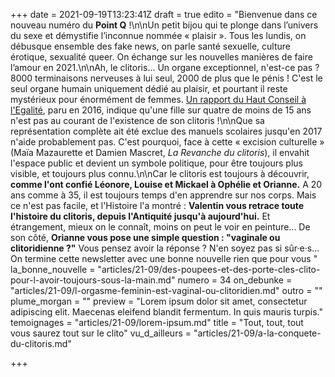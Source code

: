 +++
date = 2021-09-19T13:23:41Z
draft = true
edito = "Bienvenue dans ce nouveau numéro du **Point Q** !\n\nUn petit bijou qui te plonge dans l’univers du sexe et démystifie l’inconnue nommée « plaisir ». Tous les lundis, on débusque ensemble des fake news, on parle santé sexuelle, culture érotique, sexualité queer. On échange sur les nouvelles manières de faire l’amour en 2021.\n\nAh, le clitoris... Un organe exceptionnel, n'est-ce pas ? 8000 terminaisons nerveuses à lui seul, 2000 de plus que le pénis ! C'est le seul organe humain uniquement dédié au plaisir, et pourtant il reste mystérieux pour énormément de femmes. [Un rapport du Haut Conseil à l'Egalité](https://www.haut-conseil-egalite.gouv.fr/sante-droits-sexuels-et-reproductifs/travaux-du-hce/article/rapport-relatif-a-l-education-a-la#top), paru en 2016, indique qu'une fille sur quatre de moins de 15 ans n'est pas au courant de l'existence de son clitoris !\n\nQue sa représentation complète ait été exclue des manuels scolaires jusqu'en 2017 n'aide probablement pas. C'est pourquoi, face à cette « excision culturelle » (Maïa Mazaurette et Damien Mascret, _La Revanche du clitoris_), il envahit l'espace public et devient un symbole politique, pour être toujours plus visible, et toujours plus connu.\n\nCar le clitoris est toujours à découvrir, **comme l'ont confié Léonore, Louise et Mickael à Ophélie et Orianne.** A 20 ans comme à 35, il est toujours temps d'en apprendre sur nos corps. Mais ce n'est pas facile, et l'Histoire l'a montré : **Valentin vous retrace toute l'histoire du clitoris, depuis l'Antiquité jusqu'à aujourd'hui.** Et étrangement, mieux on le connaît, moins on peut le voir en peinture... De son côté, **Orianne vous pose une simple question : \"vaginale ou clitoridienne ?\"** Vous pensez avoir la réponse ? N'en soyez pas si sûr·e·s... On termine cette newsletter avec une bonne nouvelle rien que pour vous "
la_bonne_nouvelle = "articles/21-09/des-poupees-et-des-porte-cles-clito-pour-l-avoir-toujours-sous-la-main.md"
numero = 34
on_debunke = "articles/21-09/l-orgasme-feminin-est-vaginal-ou-clitoridien.md"
outro = ""
plume_morgan = ""
preview = "Lorem ipsum dolor sit amet, consectetur adipiscing elit. Maecenas eleifend blandit fermentum. In quis mauris turpis."
temoignages = "articles/21-09/lorem-ipsum.md"
title = "Tout, tout, tout vous saurez tout sur le clito"
vu_d_ailleurs = "articles/21-09/a-la-conquete-du-clitoris.md"

+++
